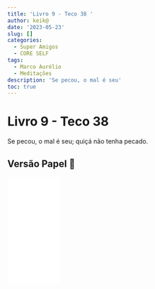 ```yaml
---
title: 'Livro 9 - Teco 38 '
author: keik@
date: '2023-05-23'
slug: []
categories:
  - Super Amigos
  - CORE SELF
tags:
  - Marco Aurélio
  - Meditações
description: 'Se pecou, o mal é seu'
toc: true
---
```


# Livro 9 - Teco 38 

Se pecou, o mal é seu; quiçá não tenha pecado.

## Versão Papel :book:
<iframe style="width:120px;height:240px;" marginwidth="0" marginheight="0" scrolling="no" frameborder="0" src="//ws-na.amazon-adsystem.com/widgets/q?ServiceVersion=20070822&OneJS=1&Operation=GetAdHtml&MarketPlace=BR&source=ss&ref=as_ss_li_til&ad_type=product_link&tracking_id=mundodekeika-20&language=pt_BR&marketplace=amazon&region=BR&placement=B092FVY4BB&asins=B092FVY4BB&linkId=37c5ec14221f61f811029aa88b520891&show_border=true&link_opens_in_new_window=true"></iframe>